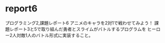 # report6
プログラミング2,課題レポート6
アニメのキャラを2対1で戦わせてみよう！
課題レポート3と5で取り組んだ勇者とスライムがバトルするプログラムを
ヒーロー2人対敵1人のバトル形式に実装すること。
